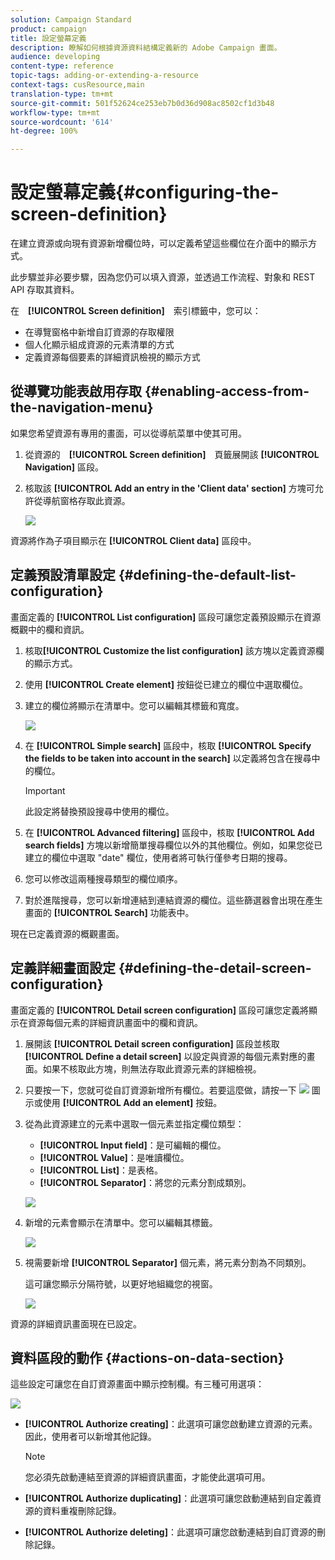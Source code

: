 ```yaml
---
solution: Campaign Standard
product: campaign
title: 設定螢幕定義
description: 瞭解如何根據資源資料結構定義新的 Adobe Campaign 畫面。
audience: developing
content-type: reference
topic-tags: adding-or-extending-a-resource
context-tags: cusResource,main
translation-type: tm+mt
source-git-commit: 501f52624ce253eb7b0d36d908ac8502cf1d3b48
workflow-type: tm+mt
source-wordcount: '614'
ht-degree: 100%

---
```



# 設定螢幕定義{#configuring-the-screen-definition}

在建立資源或向現有資源新增欄位時，可以定義希望這些欄位在介面中的顯示方式。

此步驟並非必要步驟，因為您仍可以填入資源，並透過工作流程、對象和 REST API 存取其資料。

在　**[!UICONTROL Screen definition]**　索引標籤中，您可以：

* 在導覽窗格中新增自訂資源的存取權限
* 個人化顯示組成資源的元素清單的方式
* 定義資源每個要素的詳細資訊檢視的顯示方式

## 從導覽功能表啟用存取 {#enabling-access-from-the-navigation-menu}

如果您希望資源有專用的畫面，可以從導航菜單中使其可用。

1. 從資源的　**[!UICONTROL Screen definition]**　頁籤展開該 **[!UICONTROL Navigation]** 區段。
1. 核取該 **[!UICONTROL Add an entry in the 'Client data' section]** 方塊可允許從導航窗格存取此資源。

   ![](assets/schema_extension_19.png)

資源將作為子項目顯示在 **[!UICONTROL Client data]** 區段中。

## 定義預設清單設定 {#defining-the-default-list-configuration}

畫面定義的 **[!UICONTROL List configuration]** 區段可讓您定義預設顯示在資源概觀中的欄和資訊。

1. 核取&#x200B;**[!UICONTROL Customize the list configuration]** 該方塊以定義資源欄的顯示方式。
1. 使用 **[!UICONTROL Create element]** 按鈕從已建立的欄位中選取欄位。
1. 建立的欄位將顯示在清單中。您可以編輯其標籤和寬度。

   ![](assets/schema_extension_20.png)

1. 在 **[!UICONTROL Simple search]** 區段中，核取 **[!UICONTROL Specify the fields to be taken into account in the search]** 以定義將包含在搜尋中的欄位。

   >[!IMPORTANT]
   >
   >此設定將替換預設搜尋中使用的欄位。

1. 在 **[!UICONTROL Advanced filtering]** 區段中，核取 **[!UICONTROL Add search fields]** 方塊以新增簡單搜尋欄位以外的其他欄位。例如，如果您從已建立的欄位中選取 &quot;date&quot; 欄位，使用者將可執行僅參考日期的搜尋。
1. 您可以修改這兩種搜尋類型的欄位順序。
1. 對於進階搜尋，您可以新增連結到連結資源的欄位。這些篩選器會出現在產生畫面的 **[!UICONTROL Search]** 功能表中。

現在已定義資源的概觀畫面。

## 定義詳細畫面設定 {#defining-the-detail-screen-configuration}

畫面定義的 **[!UICONTROL Detail screen configuration]** 區段可讓您定義將顯示在資源每個元素的詳細資訊畫面中的欄和資訊。

1. 展開該 **[!UICONTROL Detail screen configuration]** 區段並核取 **[!UICONTROL Define a detail screen]** 以設定與資源的每個元素對應的畫面。如果不核取此方塊，則無法存取此資源元素的詳細檢視。
1. 只要按一下，您就可從自訂資源新增所有欄位。若要這麼做，請按一下 ![](assets/addallfieldsicon.png) 圖示或使用 **[!UICONTROL Add an element]** 按鈕。
1. 從為此資源建立的元素中選取一個元素並指定欄位類型：

   * **[!UICONTROL Input field]**：是可編輯的欄位。
   * **[!UICONTROL Value]**：是唯讀欄位。
   * **[!UICONTROL List]**：是表格。
   * **[!UICONTROL Separator]**：將您的元素分割成類別。

   ![](assets/schema_extension_23.png)

1. 新增的元素會顯示在清單中。您可以編輯其標籤。

   ![](assets/schema_extension_22.png)

1. 視需要新增 **[!UICONTROL Separator]** 個元素，將元素分割為不同類別。

   這可讓您顯示分隔符號，以更好地組織您的視窗。

   ![](assets/schema_extension_25.png)

資源的詳細資訊畫面現在已設定。

## 資料區段的動作 {#actions-on-data-section}

這些設定可讓您在自訂資源畫面中顯示控制欄。有三種可用選項：

![](assets/schema_extension_actions.png)

* **[!UICONTROL Authorize creating]**：此選項可讓您啟動建立資源的元素。因此，使用者可以新增其他記錄。

   >[!NOTE]
   >
   >您必須先啟動連結至資源的詳細資訊畫面，才能使此選項可用。

* **[!UICONTROL Authorize duplicating]**：此選項可讓您啟動連結到自定義資源的資料重複刪除記錄。
* **[!UICONTROL Authorize deleting]**：此選項可讓您啟動連結到自訂資源的刪除記錄。
